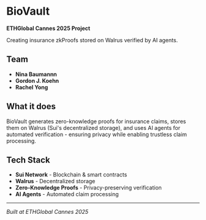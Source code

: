 # BioVault

**ETHGlobal Cannes 2025 Project**

Creating insurance zkProofs stored on Walrus verified by AI agents.

## Team

- **Nina Baumannn** 
- **Gordon J. Koehn**
- **Rachel Yong**

## What it does

BioVault generates zero-knowledge proofs for insurance claims, stores them on Walrus (Sui's decentralized storage), and uses AI agents for automated verification - ensuring privacy while enabling trustless claim processing.

## Tech Stack

- **Sui Network** - Blockchain & smart contracts
- **Walrus** - Decentralized storage
- **Zero-Knowledge Proofs** - Privacy-preserving verification
- **AI Agents** - Automated claim processing

---

*Built at ETHGlobal Cannes 2025*
